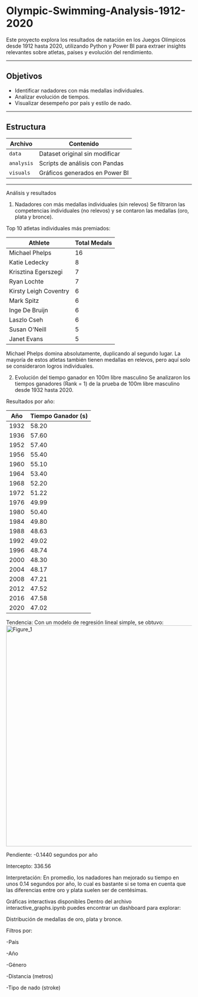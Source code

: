 # Olympic-Swimming-Analysis-1912-2020


Este proyecto explora los resultados de natación en los Juegos Olímpicos desde 1912 hasta 2020, utilizando Python y Power BI para extraer insights relevantes sobre atletas, países y evolución del rendimiento.

---

##  Objetivos

- Identificar nadadores con más medallas individuales.
- Analizar evolución de tiempos.
- Visualizar desempeño por país y estilo de nado.
---

##  Estructura

| Archivo         | Contenido                                                                 |
|----------------|--------------------------------------------------------------------------|
| `data`         | Dataset original sin modificar                                           |
| `analysis`     | Scripts de análisis con Pandas                                           |
| `visuals`      | Gráficos generados en Power BI                                           |


---
 Análisis y resultados
 1. Nadadores con más medallas individuales (sin relevos)
Se filtraron las competencias individuales (no relevos) y se contaron las medallas (oro, plata y bronce).

Top 10 atletas individuales más premiados:

| Athlete               | Total Medals |
|-----------------------|--------------|
| Michael Phelps        | 16           |
| Katie Ledecky         | 8            |
| Krisztina Egerszegi   | 7            |
| Ryan Lochte           | 7            |
| Kirsty Leigh Coventry | 6            |
| Mark Spitz            | 6            |
| Inge De Bruijn        | 6            |
| Laszlo Cseh           | 6            |
| Susan O'Neill         | 5            |
| Janet Evans           | 5            |

 Michael Phelps domina absolutamente, duplicando al segundo lugar. La mayoría de estos atletas también tienen medallas en relevos, pero aquí solo se consideraron logros individuales.

 2. Evolución del tiempo ganador en 100m libre masculino
Se analizaron los tiempos ganadores (Rank = 1) de la prueba de 100m libre masculino desde 1932 hasta 2020.

Resultados por año:

| Año  | Tiempo Ganador (s) |
|-------|-------------------|
| 1932  | 58.20             |
| 1936  | 57.60             |
| 1952  | 57.40             |
| 1956  | 55.40             |
| 1960  | 55.10             |
| 1964  | 53.40             |
| 1968  | 52.20             |
| 1972  | 51.22             |
| 1976  | 49.99             |
| 1980  | 50.40             |
| 1984  | 49.80             |
| 1988  | 48.63             |
| 1992  | 49.02             |
| 1996  | 48.74             |
| 2000  | 48.30             |
| 2004  | 48.17             |
| 2008  | 47.21             |
| 2012  | 47.52             |
| 2016  | 47.58             |
| 2020  | 47.02             |

Tendencia: Con un modelo de regresión lineal simple, se obtuvo:
<img width="1000" height="600" alt="Figure_1" src="https://github.com/user-attachments/assets/5675630a-abc9-4af6-ad39-ecedd70ea158" />


Pendiente: -0.1440 segundos por año

Intercepto: 336.56

 Interpretación: En promedio, los nadadores han mejorado su tiempo en unos 0.14 segundos por año, lo cual es bastante si se toma en cuenta que las diferencias entre oro y plata suelen ser de centésimas.



 Gráficas interactivas disponibles
Dentro del archivo interactive_graphs.ipynb puedes encontrar un dashboard para explorar:

Distribución de medallas de oro, plata y bronce.

Filtros por:

-País

-Año

-Género

-Distancia (metros)

-Tipo de nado (stroke)
